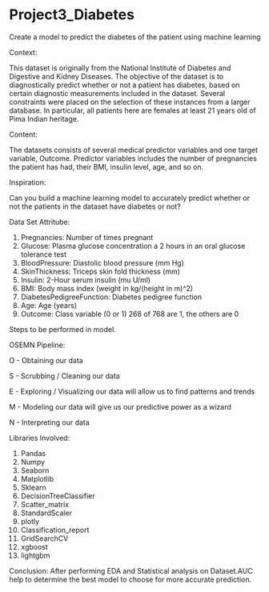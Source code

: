 # Project3_Diabetes
Create a model to predict the diabetes of the patient using machine learning

Context:

This dataset is originally from the National Institute of Diabetes and Digestive and Kidney Diseases. The objective of the dataset is to diagnostically predict whether or not a patient has diabetes, based on certain diagnostic measurements included in the dataset. Several constraints were placed on the selection of these instances from a larger database. In particular, all patients here are females at least 21 years old of Pima Indian heritage.

Content:

The datasets consists of several medical predictor variables and one target variable, Outcome. Predictor variables includes the number of pregnancies the patient has had, their BMI, insulin level, age, and so on.

Inspiration:

Can you build a machine learning model to accurately predict whether or not the patients in the dataset have diabetes or not?

Data Set Attritube:
1. Pregnancies: Number of times pregnant
2. Glucose: Plasma glucose concentration a 2 hours in an oral glucose tolerance test
3. BloodPressure: Diastolic blood pressure (mm Hg)
4. SkinThickness: Triceps skin fold thickness (mm)
5. Insulin: 2-Hour serum insulin (mu U/ml) 
6. BMI: Body mass index (weight in kg/(height in m)^2)	
7. DiabetesPedigreeFunction: Diabetes pedigree function
8. Age: Age (years)
9. Outcome: Class variable (0 or 1) 268 of 768 are 1, the others are 0

Steps to be performed in model.

OSEMN Pipeline:

O - Obtaining our data

S - Scrubbing / Cleaning our data

E - Exploring / Visualizing our data will allow us to find patterns and trends

M - Modeling our data will give us our predictive power as a wizard

N - Interpreting our data

Libraries Involved:

1. Pandas
2. Numpy
3. Seaborn
4. Matplotlib
5. Sklearn
6. DecisionTreeClassifier
7. Scatter_matrix
8. StandardScaler
9. plotly
10. Classification_report
11. GridSearchCV
12. xgboost
13. lightgbm

Conclusion:
After performing EDA and Statistical analysis on Dataset.AUC help to determine the best model to choose for more accurate prediction.

